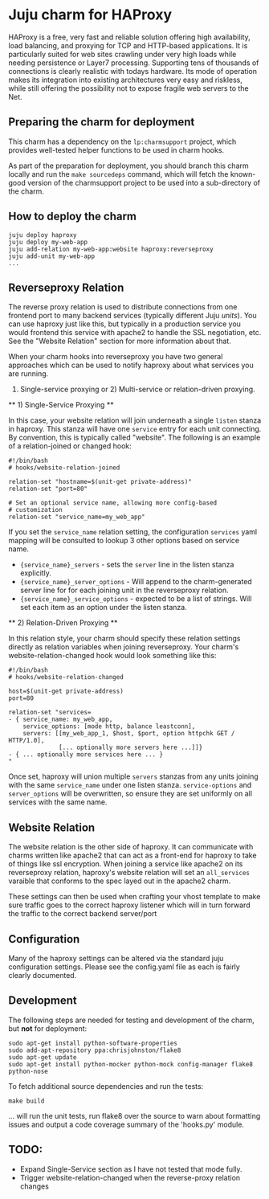 Juju charm for HAProxy
==================

HAProxy is a free, very fast and reliable solution offering high availability,
load balancing, and proxying for TCP and HTTP-based applications. It is
particularly suited for web sites crawling under very high loads while needing
persistence or Layer7 processing. Supporting tens of thousands of connections
is clearly realistic with todays hardware. Its mode of operation makes its
integration into existing architectures very easy and riskless, while still
offering the possibility not to expose fragile web servers to the Net.

Preparing the charm for deployment
----------------------------------

This charm has a dependency on the `lp:charmsupport` project, which provides
well-tested helper functions to be used in charm hooks.

As part of the preparation for deployment, you should branch this charm locally
and run the `make sourcedeps` command, which will fetch the known-good version
of the charmsupport project to be used into a sub-directory of the charm.

How to deploy the charm
-----------------------
    juju deploy haproxy
    juju deploy my-web-app
    juju add-relation my-web-app:website haproxy:reverseproxy
    juju add-unit my-web-app
    ...

Reverseproxy Relation
---------------------

The reverse proxy relation is used to distribute connections from one frontend
port to many backend services (typically different Juju _units_).  You can use
haproxy just like this, but typically in a production service you would
frontend this service with apache2 to handle the SSL negotiation, etc.  See
the "Website Relation" section for more information about that.

When your charm hooks into reverseproxy you have two general approaches
which can be used to notify haproxy about what services you are running.
1) Single-service proxying or 2) Multi-service or relation-driven proxying.

** 1) Single-Service Proxying **

In this case, your website relation will join underneath a single `listen`
stanza in haproxy.  This stanza will have one `service` entry for each unit
connecting. By convention, this is typically called "website".  The
following is an example of a relation-joined or changed hook:

    #!/bin/bash
    # hooks/website-relation-joined

    relation-set "hostname=$(unit-get private-address)"
    relation-set "port=80"

    # Set an optional service name, allowing more config-based
    # customization
    relation-set "service_name=my_web_app"

If you set the `service_name` relation setting, the configuration `services`
yaml mapping will be consulted to lookup 3 other options based on service
name.

  * `{service_name}_servers` - sets the `server` line in the listen stanza
    explicitly.
  * `{service_name}_server_options` - Will append to the charm-generated
    server line for for each joining unit in the reverseproxy relation.
  * `{service_name}_service_options` - expected to be a list of strings.  Will
    set each item as an option under the listen stanza.


** 2) Relation-Driven Proxying **

In this relation style, your charm should specify these relation settings
directly as relation variables when joining reverseproxy.  Your charm's
website-relation-changed hook would look something like this:

    #!/bin/bash
    # hooks/website-relation-changed

    host=$(unit-get private-address)
    port=80

    relation-set "services=
    - { service_name: my_web_app,
        service_options: [mode http, balance leastconn],
        servers: [[my_web_app_1, $host, $port, option httpchk GET / HTTP/1.0],
                  [... optionally more servers here ...]]}
    - { ... optionally more services here ... }
    "

Once set, haproxy will union multiple `servers` stanzas from any units
joining with the same `service_name` under one listen stanza.
`service-options` and `server_options` will be overwritten, so ensure they
are set uniformly on all services with the same name.

Website Relation
----------------

The website relation is the other side of haproxy.  It can communicate with
charms written like apache2 that can act as a front-end for haproxy to take of
things like ssl encryption.  When joining a service like apache2 on its
reverseproxy relation, haproxy's website relation will set an `all_services`
varaible that conforms to the spec layed out in the apache2 charm.

These settings can then be used when crafting your vhost template to make sure
traffic goes to the correct haproxy listener which will in turn forward the
traffic to the correct backend server/port

Configuration
-------------
Many of the haproxy settings can be altered via the standard juju configuration
settings.  Please see the config.yaml file as each is fairly clearly documented.

Development
-------
The following steps are needed for testing and development of the charm,
but **not** for deployment:

    sudo apt-get install python-software-properties
    sudo add-apt-repository ppa:chrisjohnston/flake8
    sudo apt-get update
    sudo apt-get install python-mocker python-mock config-manager flake8 python-nose

To fetch additional source dependencies and run the tests:

    make build

... will run the unit tests, run flake8 over the source to warn about
formatting issues and output a code coverage summary of the 'hooks.py' module.

TODO:
-----

  * Expand Single-Service section as I have not tested that mode fully.
  * Trigger website-relation-changed when the reverse-proxy relation changes


